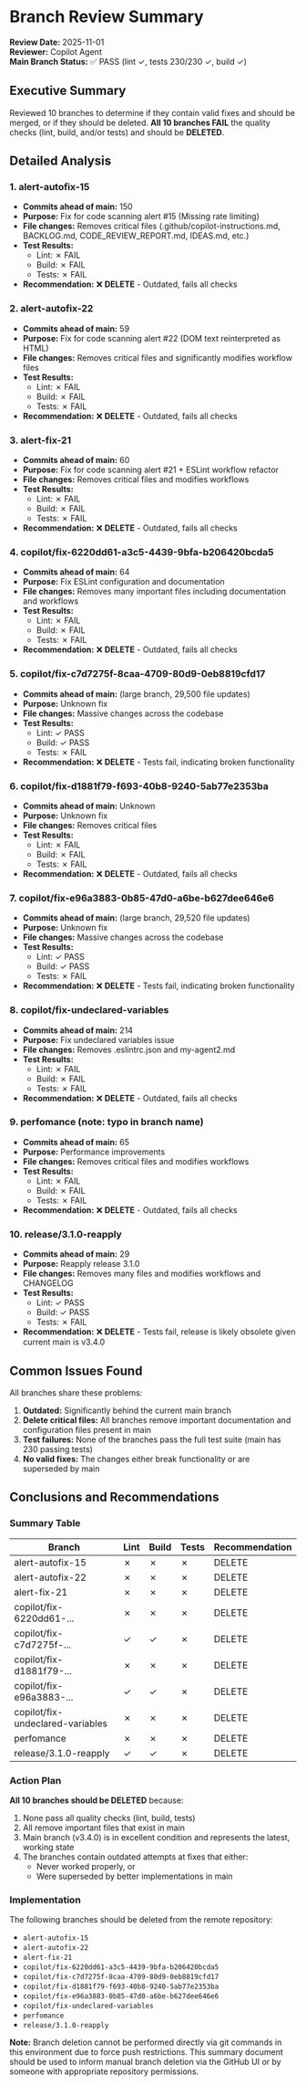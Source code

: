 # Branch Review Summary

**Review Date:** 2025-11-01  
**Reviewer:** Copilot Agent  
**Main Branch Status:** ✅ PASS (lint ✓, tests 230/230 ✓, build ✓)

## Executive Summary

Reviewed 10 branches to determine if they contain valid fixes and should be merged, or if they should be deleted. **All 10 branches FAIL** the quality checks (lint, build, and/or tests) and should be **DELETED**.

## Detailed Analysis

### 1. alert-autofix-15
- **Commits ahead of main:** 150
- **Purpose:** Fix for code scanning alert #15 (Missing rate limiting)
- **File changes:** Removes critical files (.github/copilot-instructions.md, BACKLOG.md, CODE_REVIEW_REPORT.md, IDEAS.md, etc.)
- **Test Results:**
  - Lint: ✗ FAIL
  - Build: ✗ FAIL
  - Tests: ✗ FAIL
- **Recommendation:** ❌ **DELETE** - Outdated, fails all checks

### 2. alert-autofix-22
- **Commits ahead of main:** 59
- **Purpose:** Fix for code scanning alert #22 (DOM text reinterpreted as HTML)
- **File changes:** Removes critical files and significantly modifies workflow files
- **Test Results:**
  - Lint: ✗ FAIL
  - Build: ✗ FAIL
  - Tests: ✗ FAIL
- **Recommendation:** ❌ **DELETE** - Outdated, fails all checks

### 3. alert-fix-21
- **Commits ahead of main:** 60
- **Purpose:** Fix for code scanning alert #21 + ESLint workflow refactor
- **File changes:** Removes critical files and modifies workflows
- **Test Results:**
  - Lint: ✗ FAIL
  - Build: ✗ FAIL
  - Tests: ✗ FAIL
- **Recommendation:** ❌ **DELETE** - Outdated, fails all checks

### 4. copilot/fix-6220dd61-a3c5-4439-9bfa-b206420bcda5
- **Commits ahead of main:** 64
- **Purpose:** Fix ESLint configuration and documentation
- **File changes:** Removes many important files including documentation and workflows
- **Test Results:**
  - Lint: ✗ FAIL
  - Build: ✗ FAIL
  - Tests: ✗ FAIL
- **Recommendation:** ❌ **DELETE** - Outdated, fails all checks

### 5. copilot/fix-c7d7275f-8caa-4709-80d9-0eb8819cfd17
- **Commits ahead of main:** (large branch, 29,500 file updates)
- **Purpose:** Unknown fix
- **File changes:** Massive changes across the codebase
- **Test Results:**
  - Lint: ✓ PASS
  - Build: ✓ PASS
  - Tests: ✗ FAIL
- **Recommendation:** ❌ **DELETE** - Tests fail, indicating broken functionality

### 6. copilot/fix-d1881f79-f693-40b8-9240-5ab77e2353ba
- **Commits ahead of main:** Unknown
- **Purpose:** Unknown fix
- **File changes:** Removes critical files
- **Test Results:**
  - Lint: ✗ FAIL
  - Build: ✗ FAIL
  - Tests: ✗ FAIL
- **Recommendation:** ❌ **DELETE** - Outdated, fails all checks

### 7. copilot/fix-e96a3883-0b85-47d0-a6be-b627dee646e6
- **Commits ahead of main:** (large branch, 29,520 file updates)
- **Purpose:** Unknown fix
- **File changes:** Massive changes across the codebase
- **Test Results:**
  - Lint: ✓ PASS
  - Build: ✓ PASS
  - Tests: ✗ FAIL
- **Recommendation:** ❌ **DELETE** - Tests fail, indicating broken functionality

### 8. copilot/fix-undeclared-variables
- **Commits ahead of main:** 214
- **Purpose:** Fix undeclared variables issue
- **File changes:** Removes .eslintrc.json and my-agent2.md
- **Test Results:**
  - Lint: ✗ FAIL
  - Build: ✗ FAIL
  - Tests: ✗ FAIL
- **Recommendation:** ❌ **DELETE** - Outdated, fails all checks

### 9. perfomance (note: typo in branch name)
- **Commits ahead of main:** 65
- **Purpose:** Performance improvements
- **File changes:** Removes critical files and modifies workflows
- **Test Results:**
  - Lint: ✗ FAIL
  - Build: ✗ FAIL
  - Tests: ✗ FAIL
- **Recommendation:** ❌ **DELETE** - Outdated, fails all checks

### 10. release/3.1.0-reapply
- **Commits ahead of main:** 29
- **Purpose:** Reapply release 3.1.0
- **File changes:** Removes many files and modifies workflows and CHANGELOG
- **Test Results:**
  - Lint: ✓ PASS
  - Build: ✓ PASS
  - Tests: ✗ FAIL
- **Recommendation:** ❌ **DELETE** - Tests fail, release is likely obsolete given current main is v3.4.0

## Common Issues Found

All branches share these problems:
1. **Outdated:** Significantly behind the current main branch
2. **Delete critical files:** All branches remove important documentation and configuration files present in main
3. **Test failures:** None of the branches pass the full test suite (main has 230 passing tests)
4. **No valid fixes:** The changes either break functionality or are superseded by main

## Conclusions and Recommendations

### Summary Table

| Branch | Lint | Build | Tests | Recommendation |
|--------|------|-------|-------|----------------|
| alert-autofix-15 | ✗ | ✗ | ✗ | DELETE |
| alert-autofix-22 | ✗ | ✗ | ✗ | DELETE |
| alert-fix-21 | ✗ | ✗ | ✗ | DELETE |
| copilot/fix-6220dd61-... | ✗ | ✗ | ✗ | DELETE |
| copilot/fix-c7d7275f-... | ✓ | ✓ | ✗ | DELETE |
| copilot/fix-d1881f79-... | ✗ | ✗ | ✗ | DELETE |
| copilot/fix-e96a3883-... | ✓ | ✓ | ✗ | DELETE |
| copilot/fix-undeclared-variables | ✗ | ✗ | ✗ | DELETE |
| perfomance | ✗ | ✗ | ✗ | DELETE |
| release/3.1.0-reapply | ✓ | ✓ | ✗ | DELETE |

### Action Plan

**All 10 branches should be DELETED** because:

1. None pass all quality checks (lint, build, tests)
2. All remove important files that exist in main
3. Main branch (v3.4.0) is in excellent condition and represents the latest, working state
4. The branches contain outdated attempts at fixes that either:
   - Never worked properly, or
   - Were superseded by better implementations in main

### Implementation

The following branches should be deleted from the remote repository:
- `alert-autofix-15`
- `alert-autofix-22`
- `alert-fix-21`
- `copilot/fix-6220dd61-a3c5-4439-9bfa-b206420bcda5`
- `copilot/fix-c7d7275f-8caa-4709-80d9-0eb8819cfd17`
- `copilot/fix-d1881f79-f693-40b8-9240-5ab77e2353ba`
- `copilot/fix-e96a3883-0b85-47d0-a6be-b627dee646e6`
- `copilot/fix-undeclared-variables`
- `perfomance`
- `release/3.1.0-reapply`

**Note:** Branch deletion cannot be performed directly via git commands in this environment due to force push restrictions. This summary document should be used to inform manual branch deletion via the GitHub UI or by someone with appropriate repository permissions.
